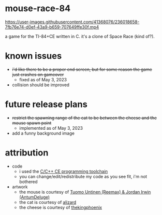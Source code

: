# mouse-race-84
https://user-images.githubusercontent.com/41368076/236018658-7fb76e74-d0ef-43a9-b659-707649ffe30f.mp4

a game for the TI-84+CE written in C. it's a clone of Space Race (kind of?).

# known issues
- <s>i'd like there to be a proper end screen, but for some reason the game just crashes on gameover</s>
   - fixed as of May 3, 2023
- collision should be improved

# future release plans
- <s>restrict the spawning range of the cat to be between the cheese and the mouse spawn point</s>
   - implemented as of May 3, 2023
- add a funny background image

# attribution
- code
   - i used the <a href="https://github.com/CE-Programming/toolchain">C/C++ CE programming toolchain</a>
   - you can change/edit/redistribute my code as you see fit, i'm not bothered
- artwork
   - the mouse is courtesy of <a href="https://opengameart.org/content/rodents-rat-rework">Tuomo Untinen (Reemax) & Jordan Irwin (AntumDeluge)</a>
   - the cat is courtesy of <a href="https://opengameart.org/content/pixel-cat-0">alizard</a>
   - the cheese is courtesy of <a href="https://opengameart.org/content/icons-food">thekingphoenix</a> 




